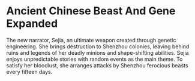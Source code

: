 # Ancient Chinese Beast And Gene Expanded

The new narrator, Sejia, an ultimate weapon created through genetic engineering. She brings destruction to Shenzhou colonies, leaving behind ruins and legends of her deadly minions and shape-shifting abilities. Sejia enjoys unpredictable stories with random events as the main theme. To satisfy her bloodlust, she arranges attacks by Shenzhou ferocious beasts every fifteen days.
